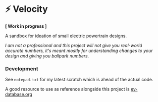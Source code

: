 # ⚡ Velocity
**[ Work in progress ]**

A sandbox for ideation of small electric powertrain designs.

*I am not a professional and this project will not give you real-world accurate numbers, it's meant mostly for understanding changes to your design and giving you ballpark numbers.*

### Development
See `notepad.txt` for my latest scratch which is ahead of the actual code.

A good resource to use as reference alongside this project is [ev-database.org](ev-database.org)